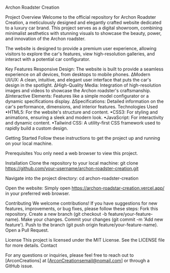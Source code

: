 Archon Roadster Creation

Project Overview
Welcome to the official repository for Archon Roadster Creation, a meticulously designed and elegantly crafted website dedicated to a luxury car brand. This project serves as a digital showroom, combining minimalist aesthetics with stunning visuals to showcase the beauty, power, and innovation of the Archon roadster.

The website is designed to provide a premium user experience, allowing visitors to explore the car's features, view high-resolution galleries, and interact with a potential car configurator.

Key Features
Responsive Design: The website is built to provide a seamless experience on all devices, from desktops to mobile phones.
∆Modern UI/UX: A clean, intuitive, and elegant user interface that puts the car's design in the spotlight.
∆High-Quality Media: Integration of high-resolution images and videos to showcase the Archon roadster's craftsmanship.
∆Interactive Elements: Features like a simple model configurator or a dynamic specifications display.
∆Specifications: Detailed information on the car's performance, dimensions, and interior features.
Technologies Used
•HTML5: For the website's structure and content.
•CSS3: For styling and animations, ensuring a sleek and modern look.
•JavaScript: For interactivity and dynamic content.
•Tailwind CSS: A utility-first CSS framework used to rapidly build a custom design.

Getting Started
Follow these instructions to get the project up and running on your local machine.

Prerequisites
You only need a web browser to view this project.

Installation
Clone the repository to your local machine:
git clone https://github.com/your-username/archon-roadster-creation.git


Navigate into the project directory:
cd archon-roadster-creation


Open the website: Simply open https://archon-roadstar-creation.vercel.app/ in your preferred web browser.

Contributing
We welcome contributions! If you have suggestions for new features, improvements, or bug fixes, please follow these steps:
Fork this repository.
Create a new branch (git checkout -b feature/your-feature-name).
Make your changes.
Commit your changes (git commit -m 'Add new feature').
Push to the branch (git push origin feature/your-feature-name).
Open a Pull Request.

License
This project is licensed under the MIT License. See the LICENSE file for more details.
Contact

For any questions or inquiries, please feel free to reach out to [ArconCreations] at [ArconCreationsemail@nomail.com] or through a GitHub issue.